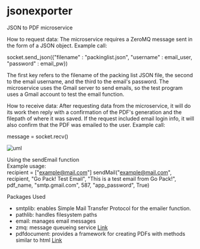 # jsonexporter
JSON to PDF microservice

How to request data:
The microservice requires a ZeroMQ message sent in the form of a JSON object. Example call:

socket.send_json({"filename" : "packinglist.json", "username" : email_user, "password" : email_pw})

The first key refers to the filename of the packing list JSON file, the second to the email username, and the third to the email's password. The microservice uses the Gmail server to send emails, so the test program uses a Gmail account to test the email function.

How to receive data:
After requesting data from the microservice, it will do its work then reply with a confirmation of the PDF's generation and the filepath of where it was saved. If the request included email login info, it will also confirm that the PDF was emailed to the user. Example call:

message = socket.recv()

![uml](https://github.com/user-attachments/assets/5382e5bd-92d1-45f9-8687-f88d71504a9c)

Using the sendEmail function <br>
Example usage: <br>
recipient = ["example@mail.com"]
sendMail("example@mail.com", recipient, "Go Pack! Test Email", "This is a test email from Go Pack!", pdf_name, "smtp.gmail.com", 587, "app_password", True)

Packages Used
- smtplib: enables Simple Mail Transfer Protocol for the emailer function.
- pathlib: handles filesystem paths
- email: manages email messages
- zmq: message queueing service [Link](https://zeromq.org/)
- pdfdocument: provides a framework for creating PDFs with methods similar to html [Link](https://github.com/matthiask/pdfdocument/)
